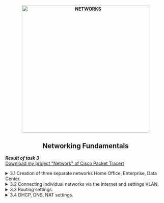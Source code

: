 <h4 align="center">
  <img alt="NETWORKS" src="https://troubleshootme.com/wp-content/uploads/2019/03/computer_network-1.png" width="400">
</h4>
<h2 align="center"> Networking Fundamentals </h2>

***Result of task 3*** <br>
<a href="https://github.com/zinchenko-ihor/DevOps_online_Kyiv_2021Q4/blob/master/m3/Network.pkt">Download my project "Network" of Cisco Packet Tracert</a>

<details><summary>3.1 Creation of three separate networks Home Office, Enterprise, Data Center.</summary><br>
1. Create networks as shown in [<a href="https://github.com/zinchenko-ihor/DevOps_online_Kyiv_2021Q4/blob/master/m3/Task3.1/Port_Connect_DC.png">Fig.1.</a>] Recommended switch models Catalyst 2960, wireless router - WRT300N.In the Data Center network connect servers to ports according to [<a href="https://github.com/zinchenko-ihor/DevOps_online_Kyiv_2021Q4/blob/master/m3/Task3.1/Port_Connect_DC.png">Fig.1.</a>]<br>

  <img alt="" src="https://github.com/zinchenko-ihor/DevOps_online_Kyiv_2021Q4/blob/master/m3/Task3.1/Port_Connect_DC.png"> <br>

2. In the Enterprise network, assign static addresses generated by the following rule:
```
The network address is 10.Y.D.0 / 24, where Y is the last two digits of your year birth, 
D - date of birth. Host part of Client addresses 1 - 10, Client 2 - 20, DHCP Server - 100.
Client 1 - 10.93.27.10;
Client 2 - 10.93.27.20;
DHCP Server - 10.93.27.100
```
  <img alt="" src="https://github.com/zinchenko-ihor/DevOps_online_Kyiv_2021Q4/blob/master/m3/Task3.1/Config_Client1.png"> <br>
  <img alt="" src="https://github.com/zinchenko-ihor/DevOps_online_Kyiv_2021Q4/blob/master/m3/Task3.1/Config_Client2.png"> <br>
  <img alt="" src="https://github.com/zinchenko-ihor/DevOps_online_Kyiv_2021Q4/blob/master/m3/Task3.1/Config_DHCP.png"> <br>

3. Check the connection with the ping command.<br>
  <img alt="" src="https://github.com/zinchenko-ihor/DevOps_online_Kyiv_2021Q4/blob/master/m3/Task3.1/Ping_From_DHCP_To_Client1-2.png"> <br>
  
4. In the Data Center network, assign static addresses generated by the following rule: 
```  
M.D.Y.0 / 24, where M is the number of the month of birth, D and Y are similar
previous. Web Server 1 - 50 host, Web Server 2 - 100, DNS Server - 150.
  Web Server 1 - 6.27.93.50
  Web Server 2 - 6.27.93.100
  DNS Server - 6.27.93.150
```
  <img alt="" src="https://github.com/zinchenko-ihor/DevOps_online_Kyiv_2021Q4/blob/master/m3/Task3.1/Config_WebServer1.png"> <br>
  <img alt="" src="https://github.com/zinchenko-ihor/DevOps_online_Kyiv_2021Q4/blob/master/m3/Task3.1/Config_WebServer2.png"> <br>
  <img alt="" src="https://github.com/zinchenko-ihor/DevOps_online_Kyiv_2021Q4/blob/master/m3/Task3.1/Config_DNS.png"> <br>

5. Check the connection with the ping command.<br>
  <img alt="" src="https://github.com/zinchenko-ihor/DevOps_online_Kyiv_2021Q4/blob/master/m3/Task3.1/Ping_from_DNS_to_WS1-2.png"> <br>
  
6. On a Client 3 computer, replace the Ethernet network adapter with a Wi-Fi adapter - PT-HOST-NM-1W module. <br>
7. Assign Client3 a static address of 192.168.0 (D + 10). Check the connection to the router with the ping 192.168.0.1 command.
  ```
  Client 3 - 192.168.0.37
  ```
  <img alt="" src="https://github.com/zinchenko-ihor/DevOps_online_Kyiv_2021Q4/blob/master/m3/Task3.1/Config_Client3.png"> <br>
  <img alt="" src="https://github.com/zinchenko-ihor/DevOps_online_Kyiv_2021Q4/blob/master/m3/Task3.1/Ping_RouterHome.png"> <br>
  
8. Investigation of the structure of the package using an analyzer Wireshark packages.<br>
  8.1 Select the interface for capturing traffic (Capture / Interface menu) and activate capture mode.<br>
  8.2 Complete traffic capture and enter analysis mode.<br>
  8.3 Find a TCP segment in the captured stream. Make it a screenshot.<br>
  <img alt="" src="https://github.com/zinchenko-ihor/DevOps_online_Kyiv_2021Q4/blob/master/m3/Task3.1/WireShark_capture.png"> <br>
  8.4 In this segment, find the headers of the channel, network and transport levels. Select them in the screenshot.<br>
  8.5In each of these headers, find the sender's MAC addresses and recipient, sender and recipient IP addresses, and sender port numbers and recipient.<br>
   <img alt="" src="https://github.com/zinchenko-ihor/DevOps_online_Kyiv_2021Q4/blob/master/m3/Task3.1/Analize_WireShark.png"> <br>
</details>

<details><summary>3.2 Connecting individual networks via the Internet and settings VLAN.</summary><br>
1. Connect the networks created in the previous Task to each other, as shown in Fig. 1.To build the Internet, use PT-Empty routers, beforehand inserting 5 1CGE modules into them. Enterprise Network Switch connect to GigabitEthernet0 / 0 interface (GE0 / 0) Router ISP1, Network Switch Connect Data Center to GigabitEthernet0 / 0 (GE0 / 0) Router ISP3 Router, WAN connect the Home Router port of the Home Office network to the GigabitEthernet0 / 0 interface (GE0 / 0), as shown in [<a href="https://github.com/zinchenko-ihor/DevOps_online_Kyiv_2021Q4/blob/master/m3/Task3.2/Interface_Connet.png">Fig.1.</a>]. Connect the routers to each other via interfaces, as shown in [<a href="https://github.com/zinchenko-ihor/DevOps_online_Kyiv_2021Q4/blob/master/m3/Task3.2/Interface_Connet.png">Fig.1.</a>].

  <img alt="" src="https://github.com/zinchenko-ihor/DevOps_online_Kyiv_2021Q4/blob/master/m3/Task3.2/Interface_Connet.png"> <br>

2. Для реалізації мережі Internet використати мережу з адресою (D+10).M.Y.0/24, поділивши її на підмережі з префіксом /26.
  ```
  37.6.93.0/26
  37.6.93.64/26
  37.6.93.128/26
  37.6.93.192/26
  ```
3. Assign IP addresses to router interfaces according to the following rules: 
```
Router ISP1 GE0/0 - 10.Y.D.1/24, Router ISP3 GE0/0 - M.D.Y.1/24. Addresses for the rest assign router interfaces according 
to the address division (D + 10).M.Y.0/24 on the subnet.Attention - be sure to enable the interface by checking the "On" field.
  ISP1 GE0/0 - 10.93.6.1/24
  ISP2 GE0/0 - 37.6.93.193/26
  ISP3 GE0/0 - 6.27.93.1/24
```
  <img alt="" src="https://github.com/zinchenko-ihor/DevOps_online_Kyiv_2021Q4/blob/master/m3/Task3.2/Config_Gi00_ISP1.png"> <br>
  <img alt="" src="https://github.com/zinchenko-ihor/DevOps_online_Kyiv_2021Q4/blob/master/m3/Task3.2/Config_Gi00_ISP2.png"> <br>
  <img alt="" src="https://github.com/zinchenko-ihor/DevOps_online_Kyiv_2021Q4/blob/master/m3/Task3.2/Config_Gi00_IS32.png"> <br>
  
4. On computers, specify the addresses of the corresponding gateway addresses (Default Gateway).<br>
  <img alt="" src="https://github.com/zinchenko-ihor/DevOps_online_Kyiv_2021Q4/blob/master/m3/Task3.2/Conf_Client1.png"> <br>
  <img alt="" src="https://github.com/zinchenko-ihor/DevOps_online_Kyiv_2021Q4/blob/master/m3/Task3.2/COnfig_DHCP.png"> <br>
  <img alt="" src="https://github.com/zinchenko-ihor/DevOps_online_Kyiv_2021Q4/blob/master/m3/Task3.2/Config_Client2.png"> <br>
  <img alt="" src="https://github.com/zinchenko-ihor/DevOps_online_Kyiv_2021Q4/blob/master/m3/Task3.2/Config_WS1-2_DNS.png"> <br>
  <img alt="" src="https://github.com/zinchenko-ihor/DevOps_online_Kyiv_2021Q4/blob/master/m3/Task3.2/Config_Home_Router.png"> <br>
  
5. Check the connection of computers to their own gateways with the ping command. <br>
  <img alt="" src="https://github.com/zinchenko-ihor/DevOps_online_Kyiv_2021Q4/blob/master/m3/Task3.2/Ping_from_Cl1_To_ISP1.png"> <br>
  <img alt="" src="https://github.com/zinchenko-ihor/DevOps_online_Kyiv_2021Q4/blob/master/m3/Task3.2/Ping_from_Cl1_To_ISP2.png"> <br>
  <img alt="" src="https://github.com/zinchenko-ihor/DevOps_online_Kyiv_2021Q4/blob/master/m3/Task3.2/Ping_ISP3_from_WS1-2_DNS.png"> <br>
  
6.Check the connection between the servers with the ping command and the route passing the package using tracert.<br>
  <img alt="" src="https://github.com/zinchenko-ihor/DevOps_online_Kyiv_2021Q4/blob/master/m3/Task3.2/Ping_Tracert_WS1-2.png"> <br>
  
7. Change the subnet mask on the servers to 255.255.255.192. Repeat step 6 and record and explain the changes.
  <img alt="" src="https://github.com/zinchenko-ihor/DevOps_online_Kyiv_2021Q4/blob/master/m3/Task3.2/Result_ping_tracert_after_change_mask_to_26.png"> <br>
  
8. Change the Switch Data Center VLAN port affiliation as follows: 
```
  FE0/2 - VLAN2;
  FE0/3 - VLAN3;
  FE0/4 - VLAN4.
```
To do this, create the appropriate additional VLANs in the Switch Data Center.Repeat step 6.<br>
  <img alt="" src="https://github.com/zinchenko-ihor/DevOps_online_Kyiv_2021Q4/blob/master/m3/Task3.2/Add_VLAN_to_DC_Switch.png"> <br>
  <img alt="" src="https://github.com/zinchenko-ihor/DevOps_online_Kyiv_2021Q4/blob/master/m3/Task3.2/FE02_Vlan2.png"> <br>
  <img alt="" src="https://github.com/zinchenko-ihor/DevOps_online_Kyiv_2021Q4/blob/master/m3/Task3.2/FE03_Vlan3.png"> <br>
  <img alt="" src="https://github.com/zinchenko-ihor/DevOps_online_Kyiv_2021Q4/blob/master/m3/Task3.2/Result_ping_tracert_after_change_Vlans.png"> <br>

9. To configure routing between VLANs, you must switch port FE0/1 Data Center switch in trunk mode.<br>
  <img alt="" src="https://github.com/zinchenko-ihor/DevOps_online_Kyiv_2021Q4/blob/master/m3/Task3.2/Change_mode_to_trank_DC_switch.png"> <br>

10. Switch to CLI mode on the router ISP3, create three subinterfaces and configure them as shown below. In IP addresses instead of the first three units put M.D.Y:
```
Router(config-if)# interface GigabitEthernet0/0.2
Router(config-subif)#encapsulation dot1Q 2
Router(config-subif)#ip address 6.27.93.1 255.255.255.192
Router(config-if)# interface GigabitEthernet0/0.3
Router(config-subif)#encapsulation dot1Q 3
Router(config-subif)#ip address 6.27.93.65 255.255.255.192
Router(config-if)# interface GigabitEthernet0/0.4
Router(config-subif)#encapsulation dot1Q 4
Router(config-subif)#ip address 6.27.93.129 255.255.255.192
```
  <img alt="" src="https://github.com/zinchenko-ihor/DevOps_online_Kyiv_2021Q4/blob/master/m3/Task3.2/Conf_sub_int_ISP3.png"> <br>

11. On Web Server1, Web Server2 and DNS Server, specify the gateways of the address 6.27.93.1, 6.27.93.65 and 6.27.93.129, respectively.Check for functionality using the ping command from one server to another.<br>
  <img alt="" src="https://github.com/zinchenko-ihor/DevOps_online_Kyiv_2021Q4/blob/master/m3/Task3.2/Res_ping_after_conf_subif_ISP3.png"> <br>
</details>

<details><summary>3.3 Routing settings.</summary><br>
1.Suppose that as a result of the division of the backbone network [<a href="https://github.com/zinchenko-ihor/DevOps_online_Kyiv_2021Q4/blob/master/m3/Task3.3/Network.png">Fig.1.</a>] on the subnet were assigned addresses to router interfaces, as shown in [<a href="https://github.com/zinchenko-ihor/DevOps_online_Kyiv_2021Q4/blob/master/m3/Task3.2/Table_of_subnet.png">Table 1</a>].

  <img alt="" src="https://github.com/zinchenko-ihor/DevOps_online_Kyiv_2021Q4/blob/master/m3/Task3.3/Network.png"> <br>
  <img alt="" src="https://github.com/zinchenko-ihor/DevOps_online_Kyiv_2021Q4/blob/master/m3/Task3.2/Table_of_subnet.png"> <br>
  
2. Configure routing tables on ISP1, ISP2, and ISP3 routers. IN only remote networks should be entered in the routing table. For example, on the Router ISP2 only needs to specify routes to networks 10.93.27.0/24 and 6.27.93.0/24. Network 192.168.0.0 in the table of routers ISP1, ISP2 and ISP3 to enter unnecessary because it is under NAT.<br>
  <img alt="" src="https://github.com/zinchenko-ihor/DevOps_online_Kyiv_2021Q4/blob/master/m3/Task3.3/Routing_on_ISP1.png"> <br>
  <img alt="" src="https://github.com/zinchenko-ihor/DevOps_online_Kyiv_2021Q4/blob/master/m3/Task3.3/Routing_on_ISP2.png"> <br>
  <img alt="" src="https://github.com/zinchenko-ihor/DevOps_online_Kyiv_2021Q4/blob/master/m3/Task3.3/Routing_on_ISP3.png"> <br>
 
3. Configure Routing on a Wireless Home Router, for what to add Default route to ISP2 Router.<br>
  <img alt="" src="https://github.com/zinchenko-ihor/DevOps_online_Kyiv_2021Q4/blob/master/m3/Task3.3/Routing_HomeRouter.png"> <br>

4. Check the network with ping and tracert. The latter the command will allow you to control the packet route.<br>
  <img alt="" src="https://github.com/zinchenko-ihor/DevOps_online_Kyiv_2021Q4/blob/master/m3/Task3.3/Result_ping_tracert_from_Cl1_to_WS1.png"> <br>
  <img alt="" src="https://github.com/zinchenko-ihor/DevOps_online_Kyiv_2021Q4/blob/master/m3/Task3.3/Res_ping_tracert_from_CL3_to_CL2.png"> <br>
  
5. Remove static routers from router tables ISP1, ISP2, and ISP3 records. On routers ISP1, ISP2 and ISP3 to configure the RIP protocol, for what specify a list of directly connected networks in class format. Repeat the ping command to verify that it works.<br>
  <img alt="" src="https://github.com/zinchenko-ihor/DevOps_online_Kyiv_2021Q4/blob/master/m3/Task3.3/RIP_ISP1.png"> <br>
  <img alt="" src="https://github.com/zinchenko-ihor/DevOps_online_Kyiv_2021Q4/blob/master/m3/Task3.3/RIP_ISP2.png"> <br>
  <img alt="" src="https://github.com/zinchenko-ihor/DevOps_online_Kyiv_2021Q4/blob/master/m3/Task3.3/RIP_ISP3.png"> <br>
  <img alt="" src="https://github.com/zinchenko-ihor/DevOps_online_Kyiv_2021Q4/blob/master/m3/Task3.3/Res_ping_tracert_RIP.png"> <br>
</details>
  
<details><summary>3.4 DHCP, DNS, NAT settings.</summary><br>
1. Configure DHCP Server on an Enterprise Network. Make DHCP Pool settings by specifying the start address 10.93.6.10 and address Default Gateway - interface address GE0/0 Router ISP1. Save settings (Save button) and enable DHCP service (mark "On").<br>
  <img alt="" src="https://github.com/zinchenko-ihor/DevOps_online_Kyiv_2021Q4/blob/master/m3/Task3.4/Conf_DHCP_Server.png"> <br>
  
2. Check the serviceability of the service by setting in the settings Client 1 and Client 2 - DHCP.<br>
  <img alt="" src="https://github.com/zinchenko-ihor/DevOps_online_Kyiv_2021Q4/blob/master/m3/Task3.4/Get_IP_from_DHCP.png"> <br>

3. Configure DHCP on the Home Router and test the functionality on Client 3.<br>
  <img alt="" src="https://github.com/zinchenko-ihor/DevOps_online_Kyiv_2021Q4/blob/master/m3/Task3.4/Setup_DHCP_HR.png"> <br>
  <img alt="" src="https://github.com/zinchenko-ihor/DevOps_online_Kyiv_2021Q4/blob/master/m3/Task3.4/Get_IP_from%20DHCP_Client3.png"> <br>
  
4. To configure and verify the operation of the DNS service, assign Web Server1 and Web Server2 domain names, such as domain1.com and domain2.com, respectively. 
Make the appropriate entries in the DNS server settings. <br>
  <img alt="" src="https://github.com/zinchenko-ihor/DevOps_online_Kyiv_2021Q4/blob/master/m3/Task3.4/Setup_DNS.png"> <br>
  
5. Add the DNS server address to the DHCP server settings and update settings on clients (switching from DHCP to Static and back to DHCP).Check the functionality by sending a ping from the Client to the domain name.<br>
  <img alt="" src="https://github.com/zinchenko-ihor/DevOps_online_Kyiv_2021Q4/blob/master/m3/Task3.4/Add_DNS_to_DHCP_Get_IP_with_DNS.png"> <br>
  <img alt="" src="https://github.com/zinchenko-ihor/DevOps_online_Kyiv_2021Q4/blob/master/m3/Task3.4/Ping_to_domain_name.png"> <br>
  <img alt="" src="https://github.com/zinchenko-ihor/DevOps_online_Kyiv_2021Q4/blob/master/m3/Task3.4/Ping_domain_from_CL3.png"> <br>
  
6. Configure Port Forwarding on the Home Router. Add a Home Office Home Server network and assign it a static address 192.168.0.100.<br>
  <img alt="" src="https://github.com/zinchenko-ihor/DevOps_online_Kyiv_2021Q4/blob/master/m3/Task3.4/Config_HomeServer.png"> <br>
  
7. On the home server for the HTTP service, configure index.html.<br>
  <img alt="" src="https://github.com/zinchenko-ihor/DevOps_online_Kyiv_2021Q4/blob/master/m3/Task3.4/Edit_Index.png"> <br>
  
8. Configure Port Forwarding on the Home Router and add a DNS Server entry for the Home Server. Check performance by typing on Client1 in Desktop/Web Browser - domain3.com<br>
  <img alt="" src="https://github.com/zinchenko-ihor/DevOps_online_Kyiv_2021Q4/blob/master/m3/Task3.4/Forward_port_HR.png"> <br>
  <img alt="" src="https://github.com/zinchenko-ihor/DevOps_online_Kyiv_2021Q4/blob/master/m3/Task3.4/Add_DNS_rec_for_HS.png"> <br>
  <img alt="" src="https://github.com/zinchenko-ihor/DevOps_online_Kyiv_2021Q4/blob/master/m3/Task3.4/Result_of_forwarding.png"> <br>
</details>
  
  

  
